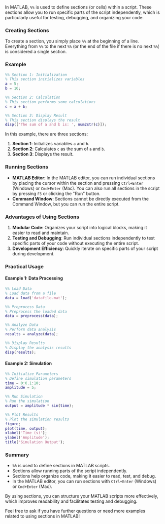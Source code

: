In MATLAB, `%%` is used to define sections (or cells) within a script. These sections allow you to run specific parts of the script independently, which is particularly useful for testing, debugging, and organizing your code.

### Creating Sections

To create a section, you simply place `%%` at the beginning of a line. Everything from `%%` to the next `%%` (or the end of the file if there is no next `%%`) is considered a single section.

### Example

```matlab
%% Section 1: Initialization
% This section initializes variables
a = 5;
b = 10;

%% Section 2: Calculation
% This section performs some calculations
c = a + b;

%% Section 3: Display Result
% This section displays the result
disp(['The sum of a and b is: ', num2str(c)]);
```

In this example, there are three sections:

1. **Section 1**: Initializes variables `a` and `b`.
2. **Section 2**: Calculates `c` as the sum of `a` and `b`.
3. **Section 3**: Displays the result.

### Running Sections

-   **MATLAB Editor**: In the MATLAB editor, you can run individual sections by placing the cursor within the section and pressing `Ctrl+Enter` (Windows) or `Cmd+Enter` (Mac). You can also run all sections in the script by pressing `F5` or clicking the "Run" button.
-   **Command Window**: Sections cannot be directly executed from the Command Window, but you can run the entire script.

### Advantages of Using Sections

1. **Modular Code**: Organizes your script into logical blocks, making it easier to read and maintain.
2. **Testing and Debugging**: Run individual sections independently to test specific parts of your code without executing the entire script.
3. **Development Efficiency**: Quickly iterate on specific parts of your script during development.

### Practical Usage

#### Example 1: Data Processing

```matlab
%% Load Data
% Load data from a file
data = load('datafile.mat');

%% Preprocess Data
% Preprocess the loaded data
data = preprocess(data);

%% Analyze Data
% Perform data analysis
results = analyze(data);

%% Display Results
% Display the analysis results
disp(results);
```

#### Example 2: Simulation

```matlab
%% Initialize Parameters
% Define simulation parameters
time = 0:0.1:10;
amplitude = 5;

%% Run Simulation
% Run the simulation
output = amplitude * sin(time);

%% Plot Results
% Plot the simulation results
figure;
plot(time, output);
xlabel('Time (s)');
ylabel('Amplitude');
title('Simulation Output');
```

### Summary

-   `%%` is used to define sections in MATLAB scripts.
-   Sections allow running parts of the script independently.
-   Sections help organize code, making it easier to read, test, and debug.
-   In the MATLAB editor, you can run sections with `Ctrl+Enter` (Windows) or `Cmd+Enter` (Mac).

By using sections, you can structure your MATLAB scripts more effectively, which improves readability and facilitates testing and debugging.

Feel free to ask if you have further questions or need more examples related to using sections in MATLAB!
